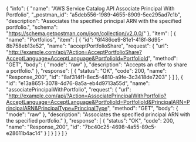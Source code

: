 {
  "info": {
    "name": "AWS Service Catalog API Associate Principal With Portfolio",
    "_postman_id": "a5deb556-1989-4655-8909-5ee295ad7c1b",
    "description": "Associates the specified principal ARN with the specified portfolio.",
    "schema": "https://schema.getpostman.com/json/collection/v2.0.0/"
  },
  "item": [
    {
      "name": "Portfolios",
      "item": [
        {
          "id": "6f486ce9-81e1-418f-8d95-8b758eb13e52",
          "name": "acceptPortfolioShare",
          "request": {
            "url": "http://example.com/api/?Action=AcceptPortfolioShare?AcceptLanguage=AcceptLanguage&PortfolioId=PortfolioId",
            "method": "GET",
            "body": {
              "mode": "raw"
            },
            "description": "Accepts an offer to share a portfolio."
          },
          "response": [
            {
              "status": "OK",
              "code": 200,
              "name": "Response_200",
              "id": "8af314f1-8ec5-4810-a9fe-3c3418de7203"
            }
          ]
        },
        {
          "id": "e13a8651-3078-4d76-8a5a-eb4d9713a55d",
          "name": "associatePrincipalWithPortfolio",
          "request": {
            "url": "http://example.com/api/?Action=AssociatePrincipalWithPortfolio?AcceptLanguage=AcceptLanguage&PortfolioId=PortfolioId&PrincipalARN=PrincipalARN&PrincipalType=PrincipalType",
            "method": "GET",
            "body": {
              "mode": "raw"
            },
            "description": "Associates the specified principal ARN with the specified portfolio."
          },
          "response": [
            {
              "status": "OK",
              "code": 200,
              "name": "Response_200",
              "id": "7bc40c25-4698-4a55-89c5-e28611b4ac14"
            }
          ]
        }
      ]
    }
  ]
}
